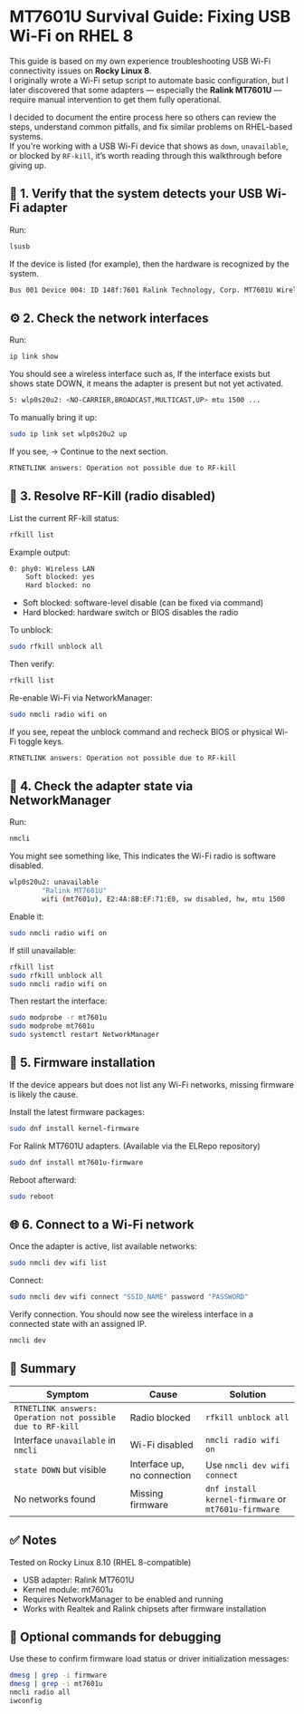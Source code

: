 # MT7601U Survival Guide: Fixing USB Wi-Fi on RHEL 8

This guide is based on my own experience troubleshooting USB Wi-Fi connectivity issues on **Rocky Linux 8**.  
I originally wrote a Wi-Fi setup script to automate basic configuration, but I later discovered that some adapters — especially the **Ralink MT7601U** — require manual intervention to get them fully operational.  

I decided to document the entire process here so others can review the steps, understand common pitfalls, and fix similar problems on RHEL-based systems.  
If you're working with a USB Wi-Fi device that shows as `down`, `unavailable`, or blocked by `RF-kill`, it’s worth reading through this walkthrough before giving up.

## 🧩 1. Verify that the system detects your USB Wi-Fi adapter

Run:
```bash
lsusb
```

If the device is listed (for example), then the hardware is recognized by the system.

```bash
Bus 001 Device 004: ID 148f:7601 Ralink Technology, Corp. MT7601U Wireless Adapter
```

## ⚙️ 2. Check the network interfaces

Run:
```bash
ip link show
```

You should see a wireless interface such as, If the interface exists but shows state DOWN, it means the adapter is present but not yet activated.
```bash
5: wlp0s20u2: <NO-CARRIER,BROADCAST,MULTICAST,UP> mtu 1500 ...
```

To manually bring it up:
```bash
sudo ip link set wlp0s20u2 up
```

If you see, → Continue to the next section.
```bash
RTNETLINK answers: Operation not possible due to RF-kill
```

## 📡 3. Resolve RF-Kill (radio disabled)

List the current RF-kill status:
```bash
rfkill list
```

Example output:
```bash
0: phy0: Wireless LAN
    Soft blocked: yes
    Hard blocked: no
```

- Soft blocked: software-level disable (can be fixed via command)
- Hard blocked: hardware switch or BIOS disables the radio

To unblock:
```bash
sudo rfkill unblock all
```

Then verify:
```bash
rfkill list
```

Re-enable Wi-Fi via NetworkManager:
```bash
sudo nmcli radio wifi on
```

If you see, repeat the unblock command and recheck BIOS or physical Wi-Fi toggle keys.
```bash
RTNETLINK answers: Operation not possible due to RF-kill
```

## 🔧 4. Check the adapter state via NetworkManager

Run:
```bash
nmcli
```

You might see something like, This indicates the Wi-Fi radio is software disabled.
```bash
wlp0s20u2: unavailable
        "Ralink MT7601U"
        wifi (mt7601u), E2:4A:8B:EF:71:E0, sw disabled, hw, mtu 1500
```
Enable it:
```bash
sudo nmcli radio wifi on
```

If still unavailable:
```bash
rfkill list
sudo rfkill unblock all
sudo nmcli radio wifi on
```

Then restart the interface:
```bash
sudo modprobe -r mt7601u
sudo modprobe mt7601u
sudo systemctl restart NetworkManager
```

## 💾 5. Firmware installation

If the device appears but does not list any Wi-Fi networks, missing firmware is likely the cause.

Install the latest firmware packages:
```bash
sudo dnf install kernel-firmware
```

For Ralink MT7601U adapters. (Available via the ELRepo repository)
```bash
sudo dnf install mt7601u-firmware
```

Reboot afterward:
```bash
sudo reboot
```

## 🌐 6. Connect to a Wi-Fi network

Once the adapter is active, list available networks:
```bash
sudo nmcli dev wifi list
```

Connect:
```bash
sudo nmcli dev wifi connect "SSID_NAME" password "PASSWORD"
```

Verify connection. You should now see the wireless interface in a connected state with an assigned IP.
```bash
nmcli dev
```

## 🧭 Summary

| Symptom                                                    | Cause                       | Solution                                            |
| ---------------------------------------------------------- | --------------------------- | --------------------------------------------------- |
| `RTNETLINK answers: Operation not possible due to RF-kill` | Radio blocked               | `rfkill unblock all`                                |
| Interface `unavailable` in `nmcli`                         | Wi-Fi disabled              | `nmcli radio wifi on`                               |
| `state DOWN` but visible                                   | Interface up, no connection | Use `nmcli dev wifi connect`                        |
| No networks found                                          | Missing firmware            | `dnf install kernel-firmware` or `mt7601u-firmware` |


## ✅ Notes

Tested on Rocky Linux 8.10 (RHEL 8-compatible)

- USB adapter: Ralink MT7601U
- Kernel module: mt7601u
- Requires NetworkManager to be enabled and running
- Works with Realtek and Ralink chipsets after firmware installation

## 🧠 Optional commands for debugging

Use these to confirm firmware load status or driver initialization messages:

```bash
dmesg | grep -i firmware
dmesg | grep -i mt7601u
nmcli radio all
iwconfig
```

